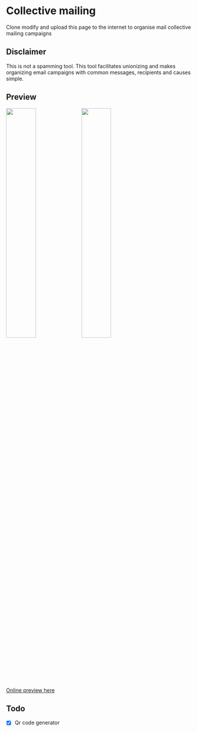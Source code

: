 # Collective mailing
Clone modify and upload this page to the internet to organise mail collective mailing campaigns 
## Disclaimer
This is not a spamming tool. This tool facilitates unionizing and makes organizing email campaigns with common messages, recipients and causes simple.  
## Preview 
<img src="https://github.com/frephs/MailBombingTool/blob/main/preview.png" width=40% align=left>
 <img src="https://github.com/frephs/MailBombingTool/blob/main/preview2.png" width=40%>

[Online preview here](https://frephs.github.io/collective-mailing/)

## Todo
- [x] Qr code generator
